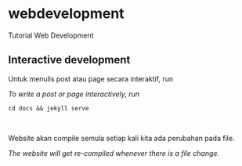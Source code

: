 # webdevelopment

Tutorial Web Development

## Interactive development

Untuk menulis post atau page secara interaktif, run

_To write a post or page interactively, run_

```
cd docs && jekyll serve
```

<br>

Website akan compile semula setiap kali kita ada perubahan pada file.

_The website will get re-compiled whenever there is a file change._
